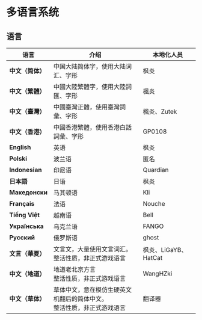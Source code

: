 # 多语言系统

## 语言
| 语言             | 介绍                                      | 本地化人员            |
|----------------|-----------------------------------------|------------------|
| **中文（简体）**     | 中国大陆简体字，使用大陆词汇、字形                       | 枫炎               |
| **中文（繁體）**     | 中國大陸繁體字，使用大陸詞匯、字形                       | 楓炎               |
| **中文（臺灣）**     | 中國臺灣正體，使用臺灣詞彙、字形                        | 楓炎、Zutek         |
| **中文（香港）**     | 中國香港繁體，使用香港白話詞彙、字形                      | GP0108           |
| **English**    | 英语                                      | 枫炎               |
| **Polski**     | 波兰语                                     | 匿名               |
| **Indonesian** | 印尼语                                     | Quardian         |
| **日本語**        | 日语                                      | 枫炎               |
| **Македонски** | 马其顿语                                    | Kli              |
| **Français**   | 法语                                      | Nouche           |
| **Tiếng Việt** | 越南语                                     | Bell             |
| **Українська** | 乌克兰语                                    | FANGO            |
| **Русский**    | 俄罗斯语                                    | ghost            |
| **文言（華夏）**     | 文言文，大量使用文言词汇。</br>整活性质，非正式游戏语言          | 枫炎、LiGaYB、HatCat |
| **中文（地道）**     | 地道老北京方言</br>整活性质，非正式游戏语言                | WangHZki         |
| **中文（草体）**     | 草体中文，意在模仿生硬英文机翻后的简体中文。</br>整活性质，非正式游戏语言 | 翻译器              |